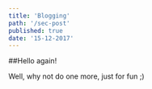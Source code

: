```yaml
---
title: 'Blogging'
path: '/sec-post'
published: true
date: '15-12-2017'
---
```


##Hello again!

Well, why not do one more, just for fun ;)

